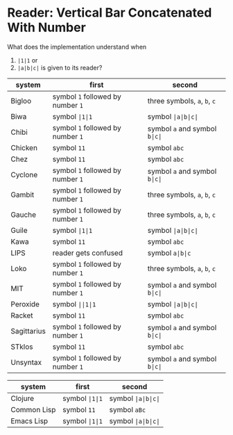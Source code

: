 # Reader: Vertical Bar Concatenated With Number

What does the implementation understand when 
1. `|1|1` or
2.  `|a|b|c|`
is given to its reader?

|system| first | second|
|----|----|----|
|Bigloo      | symbol `1` followed by number `1` | three symbols, `a`, `b`, `c` |
|Biwa        | symbol `\|1\|1` | symbol `\|a\|b\|c\|` |
|Chibi       | symbol `1` followed by number `1` | symbol `a` and symbol `b\|c\|` |
|Chicken     | symbol `11` | symbol `abc` |
|Chez        | symbol `11` | symbol `abc` |
|Cyclone     | symbol `1` followed by number `1` | symbol `a` and symbol `b\|c\|` |
|Gambit      | symbol `1` followed by number `1` | three symbols, `a`, `b`, `c` |
|Gauche      | symbol `1` followed by number `1` | three symbols, `a`, `b`, `c` |
|Guile       | symbol `\|1\|1` | symbol `\|a\|b\|c\|` |
|Kawa        | symbol `11`   | symbol `abc` |
|LIPS        | reader gets confused | symbol `a\|b\|c` |
|Loko        | symbol `1` followed by number `1` | three symbols, `a`, `b`, `c` |
|MIT         | symbol `1` followed by number `1` | symbol `a` and symbol `b\|c\|` |
|Peroxide    | symbol `\|\|1\|1` | symbol `\|a\|b\|c\|` |
|Racket      | symbol `11` | symbol `abc` |
|Sagittarius | symbol `1` followed by number `1` | symbol `a` and symbol `b\|c\|` |
|STklos      | symbol `11` | symbol `abc` |
|Unsyntax    | symbol `1` followed by number `1` | symbol `a` and symbol `b\|c\|` |


|system      | first | second |
|----|----|----|
|Clojure     | symbol `\|1\|1` | symbol `\|a\|b\|c\|` |
|Common Lisp | symbol `11`   | symbol `aBc`     |
|Emacs Lisp  | symbol `\|1\|1` | symbol `\|a\|b\|c\|` |
